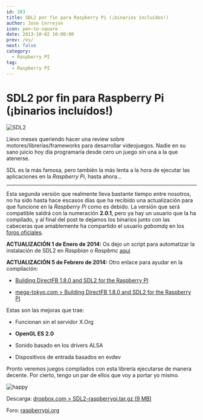 ```yaml
---
id: 283
title: SDL2 por fin para Raspberry Pi (¡binarios incluídos!)
author: Jose Cerrejon
icon: pen-to-square
date: 2013-10-02 10:00:00
prev: /es/
next: false
category:
  - Raspberry PI
tag:
  - Raspberry PI
---
```


# SDL2 por fin para Raspberry Pi (¡binarios incluídos!)

![SDL2](/images/sdl2.png)

Llevo meses queriendo hacer una review sobre motores/librerías/frameworks para desarrollar videojuegos. Nadie en su sano juicio hoy día programaría desde cero un juego sin una a la que atenerse.

SDL es la más famosa, pero también la más lenta a la hora de ejecutar las aplicaciones en la *Raspberry Pi*, hasta ahora...

- - -
Esta segunda versión que realmente lleva bastante tiempo entre nosotros, no ha sido hasta hace escasos días que ha recibido una actualización para que funcione en la *Raspberry Pi* como es debido. La versión que será compatible saldrá con la numeración **2.0.1**, pero ya hay un usuario que la ha compilado, y al final del post te dejamos los binarios junto con las cabeceras que amablemente ha compartido el usuario *gabomdq* en los [foros oficiales](http://www.raspberrypi.org/phpBB3/viewtopic.php?f=91&t=56756&p=430647).

**ACTUALIZACIÓN 1 de Enero de 2014:** Os dejo un script para automatizar la instalación de SDL2 en *Raspbian o Raspbmc* [aqui](http://cutmywire.wordpress.com/2013/11/16/raspberry-pi-sdl2-installation-frustfrei/)

**ACTUALIZACIÓN 5 de Febrero de 2014:** Otro enlace para ayudar en la compilación: 

* [Building DirectFB 1.8.0 and SDL2 for the Raspberry PI](http://mega-tokyo.com/blog/index.php/site/comments/building_directfb_1.8.0_and_sdl2_for_the_raspberry_pi)

* [mega-tokyo.com > Building DirectFB 1.8.0 and SDL2 for the Raspberry PI](http://mega-tokyo.com/blog/index.php/site/comments/building_directfb_1.8.0_and_sdl2_for_the_raspberry_pi)

Estas son las mejoras que trae:

* Funcionan sin el servidor X.Org

* **OpenGL ES 2.0**

* Sonido basado en los drivers ALSA

* Dispositivos de entrada basados en evdev

Pronto veremos juegos compilados con esta librería ejecutarse de manera decente. Por cierto, tengo un par de ellos que voy a portar yo mismo.

![happy](/css/sm/happy.png)

Descarga: [dropbox.com > SDL2-raspberrypi.tar.gz (9 MB)](https://www.dropbox.com/s/9fndtw6zs16ptgg/SDL2-raspberrypi.tar.gz)

Foro: [raspberrypi.org](http://www.raspberrypi.org/phpBB3/viewtopic.php?f=91&t=56756&p=430647)